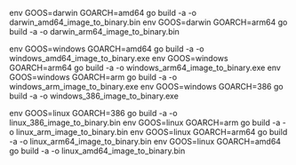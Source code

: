 env GOOS=darwin GOARCH=amd64 go build -a -o darwin_amd64_image_to_binary.bin
env GOOS=darwin GOARCH=arm64 go build -a -o darwin_arm64_image_to_binary.bin

env GOOS=windows GOARCH=amd64 go build -a -o windows_amd64_image_to_binary.exe
env GOOS=windows GOARCH=arm64 go build -a -o windows_arm64_image_to_binary.exe
env GOOS=windows GOARCH=arm go build -a -o windows_arm_image_to_binary.exe
env GOOS=windows GOARCH=386 go build -a -o windows_386_image_to_binary.exe

env GOOS=linux GOARCH=386 go build -a -o linux_386_image_to_binary.bin
env GOOS=linux GOARCH=arm go build -a -o linux_arm_image_to_binary.bin
env GOOS=linux GOARCH=arm64 go build -a -o linux_arm64_image_to_binary.bin
env GOOS=linux GOARCH=amd64 go build -a -o linux_amd64_image_to_binary.bin